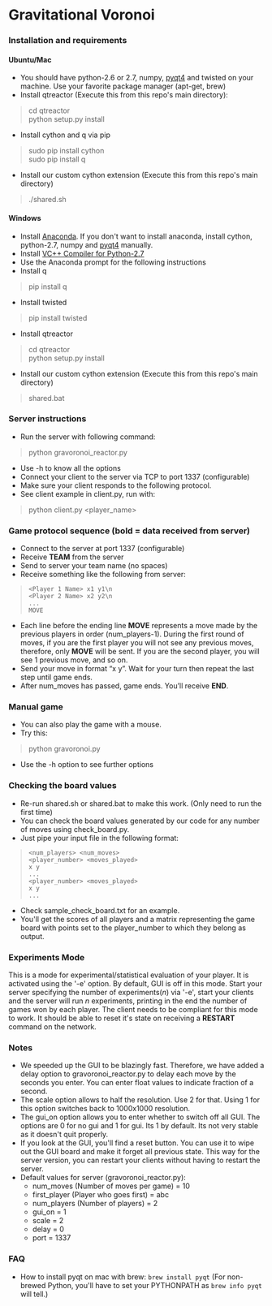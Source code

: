 # Gravitational Voronoi #

### Installation and requirements ###

#### Ubuntu/Mac ####
* You should have python-2.6 or 2.7, numpy, [pyqt4](https://riverbankcomputing.com/software/pyqt/download) and twisted on your machine. Use your favorite package manager (apt-get, brew)
* Install qtreactor (Execute this from this repo's main directory):
> cd qtreactor  
> python setup.py install  
* Install cython and q via pip
> sudo pip install cython  
> sudo pip install q
* Install our custom cython extension (Execute this from this repo's main directory)
> ./shared.sh  

#### Windows ####
* Install [Anaconda](https://www.continuum.io/downloads). If you don't want to install anaconda, install cython, python-2.7, numpy and [pyqt4](https://riverbankcomputing.com/software/pyqt/download) manually.
* Install [VC++ Compiler for Python-2.7](http://www.microsoft.com/en-us/download/details.aspx?id=44266)  
* Use the Anaconda prompt for the following instructions
* Install q  
> pip install q  
* Install twisted  
> pip install twisted  
* Install qtreactor   
> cd qtreactor  
> python setup.py install  
* Install our custom cython extension (Execute this from this repo's main directory)
> shared.bat  

### Server instructions ###

* Run the server with following command:
> python gravoronoi_reactor.py
* Use -h to know all the options
* Connect your client to the server via TCP to port 1337 (configurable)
* Make sure your client responds to the following protocol.
* See client example in client.py, run with:
> python client.py <player_name>


### Game protocol sequence (bold = data received from server) ###

* Connect to the server at port 1337 (configurable)
* Receive **TEAM** from the server
* Send to server your team name (no spaces)
* Receive something like the following from server:
>     <Player 1 Name> x1 y1\n  
>     <Player 2 Name> x2 y2\n  
>     ...  
>     MOVE
* Each line before the ending line **MOVE** represents a move made by the previous players in order (num_players-1). During the first round of moves, if you are the first player you will not see any previous moves, therefore, only **MOVE** will be sent. If you are the second player, you will see 1 previous move, and so on.
* Send your move in format “x y”. Wait for your turn then repeat the last step until game ends.
* After num_moves has passed, game ends. You’ll receive **END**.

### Manual game ###
* You can also play the game with a mouse.
* Try this:
> python gravoronoi.py
* Use the -h option to see further options

### Checking the board values ###
* Re-run shared.sh or shared.bat to make this work. (Only need to run the first time)
* You can check the board values generated by our code for any number of moves using check_board.py.
* Just pipe your input file in the following format:
>     <num_players> <num_moves>  
>     <player_number> <moves_played>  
>     x y  
>     ...  
>     <player_number> <moves_played>  
>     x y  
>     ...  
* Check sample_check_board.txt for an example.
* You'll get the scores of all players and a matrix representing the game board with points set to the player_number to which they belong as output.

### Experiments Mode ###
This is a mode for experimental/statistical evaluation of your player. It is activated using the '-e' option. By default, GUI is off in this mode. Start your server specifying the number of experiments(*n*) via '-e', start your clients and the server will run *n* experiments, printing in the end the number of games won by each player. The client needs to be compliant for this mode to work. It should be able to reset it's state on receiving a **RESTART** command on the network.

### Notes ###
* We speeded up the GUI to be blazingly fast. Therefore, we have added a delay option to gravoronoi_reactor.py to delay each move by the seconds you enter. You can enter float values to indicate fraction of a second.
* The scale option allows to half the resolution. Use 2 for that. Using 1 for this option switches back to 1000x1000 resolution.
* The gui_on option allows you to enter whether to switch off all GUI. The options are 0 for no gui and 1 for gui. Its 1 by default. Its not very stable as it doesn't quit properly.
* If you look at the GUI, you'll find a reset button. You can use it to wipe out the GUI board and make it forget all previous state. This way for the server version, you can restart your clients without having to restart the server. 
* Default values for server (gravoronoi_reactor.py):  
    * num_moves (Number of moves per game) = 10
    * first_player (Player who goes first) = abc
    * num_players (Number of players) = 2
    * gui_on = 1
    * scale = 2
    * delay = 0
    * port = 1337

### FAQ ###
* How to install pyqt on mac with brew: `brew install pyqt` (For non-brewed Python, you'll have to set your PYTHONPATH as `brew info pyqt` will tell.)